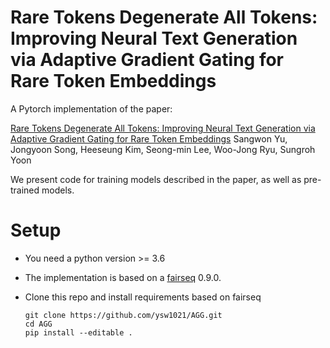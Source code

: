 # Rare Tokens Degenerate All Tokens: Improving Neural Text Generation via Adaptive Gradient Gating for Rare Token Embeddings
A Pytorch implementation of the paper:

[Rare Tokens Degenerate All Tokens: Improving Neural Text Generation via Adaptive Gradient Gating for Rare Token Embeddings](https://arxiv.org/abs/2109.03127)
Sangwon Yu, Jongyoon Song, Heeseung Kim, Seong-min Lee, Woo-Jong Ryu, Sungroh Yoon

We present code for training models described in the paper, as well as pre-trained models.

# Setup
 - You need a python version >= 3.6
 - The implementation is based on a [fairseq](https://github.com/pytorch/fairseq) 0.9.0.
 - Clone this repo and install requirements based on fairseq
 
      ```
      git clone https://github.com/ysw1021/AGG.git
      cd AGG
      pip install --editable .
      ```
